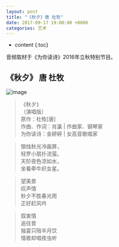 ```yaml
---
layout: post
title: "《秋夕》唐 杜牧"
date: 2017-09-17 19:00:00 +0800 
categories: 艺术
---
```

* content
{:toc}

音频取材于《为你读诗》2016年立秋特别节目。

<!-- more -->

## 《秋夕》 唐 杜牧

![image](http://ovwkcbdpf.bkt.clouddn.com/image/arts/qiuxi_edited.png)


>《秋夕》  
（演唱版）  
原作：杜牧[唐]  
作曲、作词：肖瀛 | 作曲家、钢琴家  
为你读诗：金婷婷 | 女高音歌唱家

>银烛秋光冷画屏，  
轻罗小扇扑流萤。  
天阶夜色凉如水，  
坐看牵牛织女星。

>望美景  
叹声情  
秋夕不胜春光雨  
正好赶风吟

>叙衷情  
追往昔  
独宴只陪半月饮  
情歌却唱夜虫听  

<audio src='https://res.wx.qq.com/voice/getvoice?mediaid=MjM5NjU5NDkzMl8yNjUxODI5OTk3' autoplay='autoplay' contorls='controls' loops='loop'></audio>
